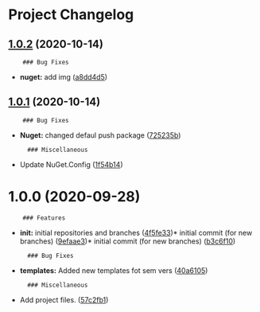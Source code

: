 # Project Changelog

## [1.0.2](https://github.com/mrtaler/RolePlayedGamesHelper/compare/v1.0.1...v1.0.2) (2020-10-14)


        ### Bug Fixes

* **nuget:** add img ([a8dd4d5](https://github.com/mrtaler/RolePlayedGamesHelper/commit/a8dd4d578a8aeed879e9aab74bd20617b751407d))

## [1.0.1](https://github.com/mrtaler/RolePlayedGamesHelper/compare/v1.0.0...v1.0.1) (2020-10-14)


        ### Bug Fixes

* **Nuget:** changed defaul push package ([725235b](https://github.com/mrtaler/RolePlayedGamesHelper/commit/725235b2b608754d571ae8f67ab1ea32a300b879))

        ### Miscellaneous

* Update NuGet.Config ([1f54b14](https://github.com/mrtaler/RolePlayedGamesHelper/commit/1f54b14b21421fe35a48af886833a27b5b05eeac))

# 1.0.0 (2020-09-28)


        ### Features

* **init:** initial  repositories and branches ([4f5fe33](https://github.com/mrtaler/RolePlayedGamesHelper/commit/4f5fe33eab11fd70e925bc56126391f1b13d0e9f))* initial commit (for new branches) ([9efaae3](https://github.com/mrtaler/RolePlayedGamesHelper/commit/9efaae32717a09149223ca77a002f7ccaf960e08))* initial commit (for new branches) ([b3c6f10](https://github.com/mrtaler/RolePlayedGamesHelper/commit/b3c6f102d703e2e2676c99c0c27e63c8025216eb))

        ### Bug Fixes

* **templates:** Added new templates fot sem vers ([40a6105](https://github.com/mrtaler/RolePlayedGamesHelper/commit/40a61055547ba98905cad58ebfaa3f879b3d104a))

        ### Miscellaneous

* Add project files. ([57c2fb1](https://github.com/mrtaler/RolePlayedGamesHelper/commit/57c2fb19873aa32a25a73f5e64dd9a8d0ab527da))
